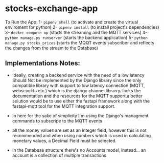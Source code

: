 # stocks-exchange-app

To Run the App:
1- `pipenv shell` (to activate and create the virtual enviroment for python)
2- `pipenv install` (to install project's dependencies)
3- `docker-compose up` (starts the streaming and the MQTT services)
4- `python manage.py runserver` (starts the backend application)
5- `python manage.py stocks_prices` (starts the MQQT events subscriber and reflects the changes from the stream to the Database)

## Implementations Notes:
- Ideally, creating a backend service with the need of a low latency Should Not be implemented by the Django library
  since the only compatible library with support to low latency connection (MQTT, webscockts etc.) which is the django channel librarry.
  lacks the documentation and the resources for the MQTT support,a better solution would be to use either the fastapi framework
  along with the fastapi-mqtt tool for the MQTT integration support.

- In here for the sake of simplicity I'm using the Django's managment commands to subscripe to the MQTT events 
- all the money values are set as an integer field, however this is not recommended and when using numbers which is used 
  in calculating monetary values, a Decimal Field must be selected.
- in the Database structure there's no Accounts model, instead... an account is a collection of multiple transactions  
